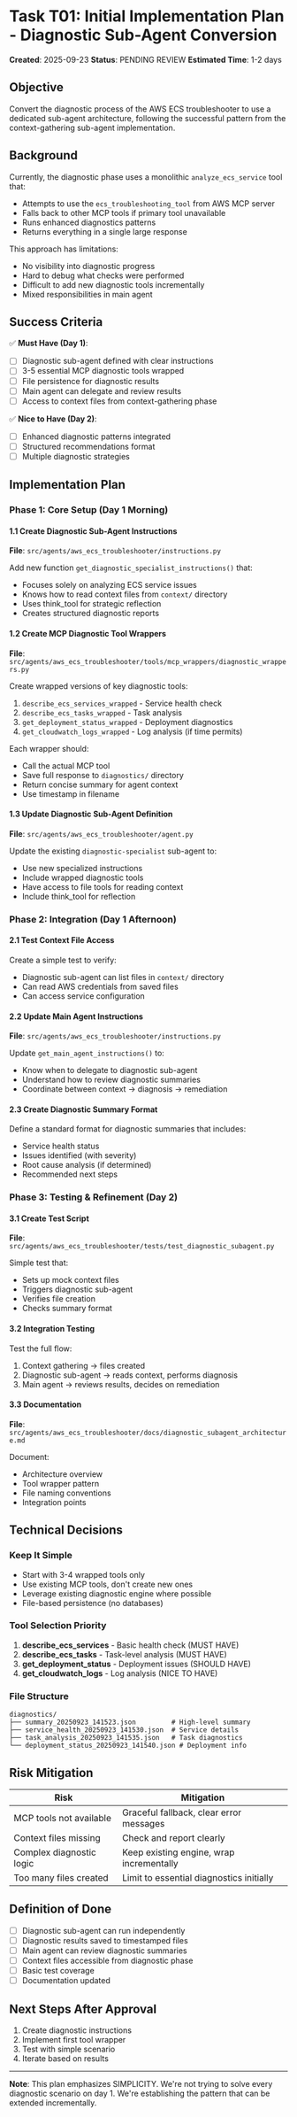 # Task T01: Initial Implementation Plan - Diagnostic Sub-Agent Conversion

**Created**: 2025-09-23
**Status**: PENDING REVIEW
**Estimated Time**: 1-2 days

## Objective

Convert the diagnostic process of the AWS ECS troubleshooter to use a dedicated sub-agent architecture, following the successful pattern from the context-gathering sub-agent implementation.

## Background

Currently, the diagnostic phase uses a monolithic `analyze_ecs_service` tool that:
- Attempts to use the `ecs_troubleshooting_tool` from AWS MCP server
- Falls back to other MCP tools if primary tool unavailable
- Runs enhanced diagnostics patterns
- Returns everything in a single large response

This approach has limitations:
- No visibility into diagnostic progress
- Hard to debug what checks were performed
- Difficult to add new diagnostic tools incrementally
- Mixed responsibilities in main agent

## Success Criteria

✅ **Must Have (Day 1)**:
- [ ] Diagnostic sub-agent defined with clear instructions
- [ ] 3-5 essential MCP diagnostic tools wrapped
- [ ] File persistence for diagnostic results
- [ ] Main agent can delegate and review results
- [ ] Access to context files from context-gathering phase

✅ **Nice to Have (Day 2)**:
- [ ] Enhanced diagnostic patterns integrated
- [ ] Structured recommendations format
- [ ] Multiple diagnostic strategies

## Implementation Plan

### Phase 1: Core Setup (Day 1 Morning)

#### 1.1 Create Diagnostic Sub-Agent Instructions
**File**: `src/agents/aws_ecs_troubleshooter/instructions.py`

Add new function `get_diagnostic_specialist_instructions()` that:
- Focuses solely on analyzing ECS service issues
- Knows how to read context files from `context/` directory
- Uses think_tool for strategic reflection
- Creates structured diagnostic reports

#### 1.2 Create MCP Diagnostic Tool Wrappers
**File**: `src/agents/aws_ecs_troubleshooter/tools/mcp_wrappers/diagnostic_wrappers.py`

Create wrapped versions of key diagnostic tools:
1. `describe_ecs_services_wrapped` - Service health check
2. `describe_ecs_tasks_wrapped` - Task analysis
3. `get_deployment_status_wrapped` - Deployment diagnostics
4. `get_cloudwatch_logs_wrapped` - Log analysis (if time permits)

Each wrapper should:
- Call the actual MCP tool
- Save full response to `diagnostics/` directory
- Return concise summary for agent context
- Use timestamp in filename

#### 1.3 Update Diagnostic Sub-Agent Definition
**File**: `src/agents/aws_ecs_troubleshooter/agent.py`

Update the existing `diagnostic-specialist` sub-agent to:
- Use new specialized instructions
- Include wrapped diagnostic tools
- Have access to file tools for reading context
- Include think_tool for reflection

### Phase 2: Integration (Day 1 Afternoon)

#### 2.1 Test Context File Access
Create a simple test to verify:
- Diagnostic sub-agent can list files in `context/` directory
- Can read AWS credentials from saved files
- Can access service configuration

#### 2.2 Update Main Agent Instructions
**File**: `src/agents/aws_ecs_troubleshooter/instructions.py`

Update `get_main_agent_instructions()` to:
- Know when to delegate to diagnostic sub-agent
- Understand how to review diagnostic summaries
- Coordinate between context → diagnosis → remediation

#### 2.3 Create Diagnostic Summary Format
Define a standard format for diagnostic summaries that includes:
- Service health status
- Issues identified (with severity)
- Root cause analysis (if determined)
- Recommended next steps

### Phase 3: Testing & Refinement (Day 2)

#### 3.1 Create Test Script
**File**: `src/agents/aws_ecs_troubleshooter/tests/test_diagnostic_subagent.py`

Simple test that:
- Sets up mock context files
- Triggers diagnostic sub-agent
- Verifies file creation
- Checks summary format

#### 3.2 Integration Testing
Test the full flow:
1. Context gathering → files created
2. Diagnostic sub-agent → reads context, performs diagnosis
3. Main agent → reviews results, decides on remediation

#### 3.3 Documentation
**File**: `src/agents/aws_ecs_troubleshooter/docs/diagnostic_subagent_architecture.md`

Document:
- Architecture overview
- Tool wrapper pattern
- File naming conventions
- Integration points

## Technical Decisions

### Keep It Simple
- Start with 3-4 wrapped tools only
- Use existing MCP tools, don't create new ones
- Leverage existing diagnostic engine where possible
- File-based persistence (no databases)

### Tool Selection Priority
1. **describe_ecs_services** - Basic health check (MUST HAVE)
2. **describe_ecs_tasks** - Task-level analysis (MUST HAVE)
3. **get_deployment_status** - Deployment issues (SHOULD HAVE)
4. **get_cloudwatch_logs** - Log analysis (NICE TO HAVE)

### File Structure
```
diagnostics/
├── summary_20250923_141523.json         # High-level summary
├── service_health_20250923_141530.json  # Service details
├── task_analysis_20250923_141535.json   # Task diagnostics
└── deployment_status_20250923_141540.json # Deployment info
```

## Risk Mitigation

| Risk | Mitigation |
|------|------------|
| MCP tools not available | Graceful fallback, clear error messages |
| Context files missing | Check and report clearly |
| Complex diagnostic logic | Keep existing engine, wrap incrementally |
| Too many files created | Limit to essential diagnostics initially |

## Definition of Done

- [ ] Diagnostic sub-agent can run independently
- [ ] Diagnostic results saved to timestamped files
- [ ] Main agent can review diagnostic summaries
- [ ] Context files accessible from diagnostic phase
- [ ] Basic test coverage
- [ ] Documentation updated

## Next Steps After Approval

1. Create diagnostic instructions
2. Implement first tool wrapper
3. Test with simple scenario
4. Iterate based on results

---

**Note**: This plan emphasizes SIMPLICITY. We're not trying to solve every diagnostic scenario on day 1. We're establishing the pattern that can be extended incrementally.
